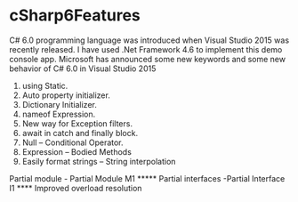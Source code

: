 # cSharp6Features

C# 6.0  programming language was introduced when Visual Studio 2015 was recently released. I have used .Net Framework 4.6 to implement this demo console app. Microsoft has announced some new keywords and some new behavior of C# 6.0 in Visual Studio 2015


1. using Static.
2. Auto property initializer.
3. Dictionary Initializer.
4. nameof Expression.
5. New way for Exception filters.
6. await in catch and finally block.
7. Null – Conditional Operator.
8. Expression – Bodied Methods
9. Easily format strings – String interpolation 
         
Partial module - Partial Module M1 *****
Partial interfaces -Partial Interface I1 ****
Improved overload resolution
